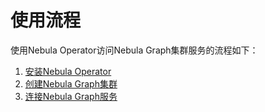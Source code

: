 # 使用流程

使用Nebula Operator访问Nebula Graph集群服务的流程如下：

1. [安装Nebula Operator](2.deploy-nebula-operator.md)
2. [创建Nebula Graph集群](3.deploy-nebula-graph-cluster)
3. [连接Nebula Graph服务](4.connect-to-nebula-graph-service.md)